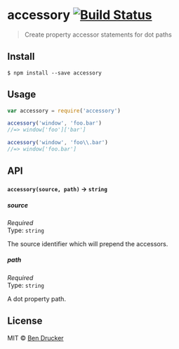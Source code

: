 # accessory [![Build Status](https://travis-ci.org/bendrucker/accessory.svg?branch=master)](https://travis-ci.org/bendrucker/accessory)

> Create property accessor statements for dot paths


## Install

```
$ npm install --save accessory
```


## Usage

```js
var accessory = require('accessory')

accessory('window', 'foo.bar')
//=> window['foo']['bar']

accessory('window', 'foo\\.bar')
//=> window['foo.bar']
```

## API

#### `accessory(source, path)` -> `string`

##### source

*Required*  
Type: `string`

The source identifier which will prepend the accessors.

##### path

*Required*  
Type: `string`  

A dot property path.


## License

MIT © [Ben Drucker](http://bendrucker.me)

